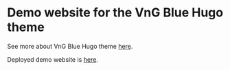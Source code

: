 # Demo website for the VnG Blue Hugo theme

See more about VnG Blue Hugo theme [here](https://github.com/ismd/hugo-theme-vng-blue).

Deployed demo website is [here](https://ismd.github.io/demo-hugo-theme-vng-blue/).
